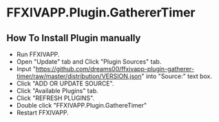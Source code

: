 # FFXIVAPP.Plugin.GathererTimer


## How To Install Plugin manually

* Run FFXIVAPP.
* Open "Update" tab and Click "Plugin Sources" tab.
* Input "https://github.com/dreams00/ffxivapp-plugin-gatherer-timer/raw/master/distribution/VERSION.json" into "Source:" text box.
* Click "ADD OR UPDATE SOURCE".
* Click "Available Plugins" tab.
* Click "REFRESH PLUGINS".
* Double click "FFXIVAPP.Plugin.GathereTimer"
* Restart FFXIVAPP.
